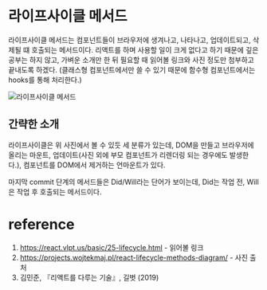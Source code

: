 # 라이프사이클 메서드

라이프사이클 메서드는 컴포넌트들이 브라우저에 생겨나고, 나타나고, 업데이트되고, 삭제될 떄 호출되는 메서드이다. 리액트를 하며 사용할 일이 크게 없다고 하기 때문에 깊은 공부는 하지 않고, 가벼운 소개만 한 뒤 필요할 때 읽어볼 링크와 사진 정도만 첨부하고 끝내도록 하겠다. (클래스형 컴포넌트에서만 쓸 수 있기 때문에 함수형 컴포넌트에서는 hooks를 통해 처리한다.)

![라이프사이클 메서드](https://i.imgur.com/cNfpEph.png)

## 간략한 소개

라이프사이클은 위 사진에서 볼 수 있듯 세 분류가 있는데, DOM을 만들고 브라우저에 올리는 마운트, 업데이트(사진 외에 부모 컴포넌트가 리렌더링 되는 경우에도 발생한다.), 컴포넌트를 DOM에서 제거하는 언마운트가 있다.

마지막 commit 단계의 메서드들은 Did/Will라는 단어가 보이는데, Did는 작업 전, Will은 작업 후 호출되는 메서드이다.

# reference

1. https://react.vlpt.us/basic/25-lifecycle.html - 읽어볼 링크
2. https://projects.wojtekmaj.pl/react-lifecycle-methods-diagram/ - 사진 출처
3. 김민준, 『리액트를 다루는 기술』, 길벗 (2019)
